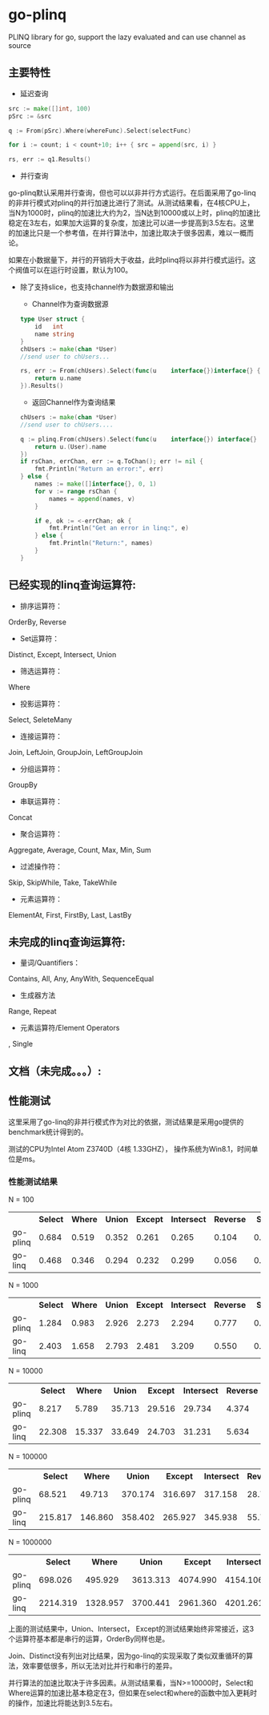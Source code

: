 go-plinq
========

PLINQ library for go, support the lazy evaluated and can use channel as source

## 主要特性

* 延迟查询

```go
src := make([]int, 100)
pSrc := &src

q := From(pSrc).Where(whereFunc).Select(selectFunc)

for i := count; i < count+10; i++ { src = append(src, i) }

rs, err := q1.Results()
```

* 并行查询

go-plinq默认采用并行查询，但也可以以非并行方式运行。在后面采用了go-linq的非并行模式对plinq的并行加速比进行了测试。从测试结果看，在4核CPU上，当N为1000时，plinq的加速比大约为2，当N达到10000或以上时，plinq的加速比稳定在3左右，如果加大运算的复杂度，加速比可以进一步提高到3.5左右。这里的加速比只是一个参考值，在并行算法中，加速比取决于很多因素，难以一概而论。

如果在小数据量下，并行的开销将大于收益，此时plinq将以非并行模式运行。这个阀值可以在运行时设置，默认为100。

* 除了支持slice，也支持channel作为数据源和输出

    * Channel作为查询数据源

    ```go
    type User struct {
	    id   int
	    name string
    }
    chUsers := make(chan *User)
    //send user to chUsers...

    rs, err := From(chUsers).Select(func(u    interface{})interface{} {
	    return u.name
    }).Results()
    ```

    * 返回Channel作为查询结果

    ```go
    chUsers := make(chan *User)
    //send user to chUsers....

    q := plinq.From(chUsers).Select(func(u    interface{}) interface{} {
	    return u.(User).name
    })
    if rsChan, errChan, err := q.ToChan(); err != nil {
	    fmt.Println("Return an error:", err)
    } else {
	    names := make([]interface{}, 0, 1)
	    for v := range rsChan {
	  	    names = append(names, v)
	    }

	    if e, ok := <-errChan; ok {
		    fmt.Println("Get an error in linq:", e)
	    } else {
		    fmt.Println("Return:", names)
	    }
    }
    ```

## 已经实现的linq查询运算符:
* 排序运算符：

OrderBy, Reverse

* Set运算符：

Distinct, Except, Intersect, Union

* 筛选运算符：

Where

* 投影运算符：

Select, SeleteMany

* 连接运算符：

Join, LeftJoin, GroupJoin, LeftGroupJoin

* 分组运算符：

GroupBy

* 串联运算符：

Concat

* 聚合运算符：

Aggregate, Average, Count, Max, Min, Sum

* 过滤操作符：

Skip, SkipWhile, Take, TakeWhile

* 元素运算符：

ElementAt, First, FirstBy, Last, LastBy

## 未完成的linq查询运算符:

* 量词/Quantifiers：

Contains, All, Any, AnyWith, SequenceEqual

* 生成器方法

Range, Repeat

* 元素运算符/Element Operators

, Single 

## 文档（未完成。。。）:

## 性能测试

这里采用了go-linq的非并行模式作为对比的依据，测试结果是采用go提供的benchmark统计得到的。

测试的CPU为Intel Atom Z3740D（4核 1.33GHZ）， 操作系统为Win8.1，时间单位是ms。

### 性能测试结果

N = 100
<table>
  <tr>
    <th></th><th>Select</th><th>Where</th><th>Union</th><th>Except</th><th>Intersect</th><th>Reverse</th><th>Sum</th><th>SkipWhile</th><th>FirstBy</th>
  </tr>

  <tr>
    <td>go-plinq</td><td>0.684</td><td>0.519</td><td>0.352</td><td>0.261</td><td>0.265</td><td>0.104</td><td>0.028</td><td>0.244</td><td>0.203</td>
  </tr>
  <tr>
    <td>go-linq</td><td>0.468</td><td>0.346</td><td>0.294</td><td>0.232</td><td>0.299</td><td>0.056</td><td>0.024</td><td>0.177</td><td>0.172</td>
  </tr>
</table>

N = 1000
<table>
  <tr>
    <th></th><th>Select</th><th>Where</th><th>Union</th><th>Except</th><th>Intersect</th><th>Reverse</th><th>Sum</th><th>SkipWhile</th><th>FirstBy</th>
  </tr>

  <tr>
    <td>go-plinq</td><td>1.284</td><td>0.983</td><td>2.926</td><td>2.273</td><td>2.294</td><td>0.777</td><td>0.184</td><td>1.095</td><td>1.087</td>
  </tr>
  <tr>
    <td>go-linq</td><td>2.403</td><td>1.658</td><td>2.793</td><td>2.481</td><td>3.209</td><td>0.550</td><td>0.229</td><td>1.739</td><td>1.689</td>
  </tr>
</table>

N = 10000
<table>
  <tr>
    <th></th><th>Select</th><th>Where</th><th>Union</th><th>Except</th><th>Intersect</th><th>Reverse</th><th>Sum</th><th>SkipWhile</th><th>FirstBy</th>
  </tr>

  <tr>
    <td>go-plinq</td><td>8.217</td><td>5.789</td><td>35.713</td><td>29.516</td><td>29.734</td><td>4.374</td><td>0.525</td><td>8.593</td><td>8.387</td>
  </tr>
  <tr>
    <td>go-linq</td><td>22.308</td><td>15.337</td><td>33.649</td><td>24.703</td><td>31.231</td><td>5.634</td><td>2.300</td><td>17.066</td><td>17.020</td>
  </tr>
</table>

N = 100000
<table>
  <tr>
    <th></th><th>Select</th><th>Where</th><th>Union</th><th>Except</th><th>Intersect</th><th>Reverse</th><th>Sum</th><th>SkipWhile</th><th>FirstBy</th>
  </tr>

  <tr>
    <td>go-plinq</td><td>68.521</td><td>49.713</td><td>370.174</td><td>316.697</td><td>317.158</td><td>28.722</td><td>3.733</td><td>82.625</td><td>81.059</td>
  </tr>
  <tr>
    <td>go-linq</td><td>215.817</td><td>146.860</td><td>358.402</td><td>265.927</td><td>345.938</td><td>55.790</td><td>22.629</td><td>169.285</td><td>168.506</td>
  </tr>
</table>

N = 1000000
<table>
  <tr>
    <th></th><th>Select</th><th>Where</th><th>Union</th><th>Except</th><th>Intersect</th><th>Reverse</th><th>Sum</th><th>SkipWhile</th><th>FirstBy</th>
  </tr>

  <tr>
    <td>go-plinq</td><td>698.026</td><td>495.929</td><td>3613.313</td><td>4074.990</td><td>4154.106</td><td>256.377</td><td>35.813</td><td>718.557</td><td>708.542</td>
  </tr>
  <tr>
    <td>go-linq</td><td>2214.319</td><td>1328.957</td><td>3700.441</td><td>2961.360</td><td>4201.261</td><td>506.144</td><td>210.309</td><td>1560.294</td><td>1558.292</td>
  </tr>
</table>

上面的测试结果中，Union、Intersect， Except的测试结果始终非常接近，这3个运算符基本都是串行的运算，OrderBy同样也是。

Join、Distinct没有列出对比结果，因为go-linq的实现采取了类似双重循环的算法，效率要低很多，所以无法对比并行和串行的差异。

并行算法的加速比取决于许多因素。从测试结果看，当N>=10000时，Select和Where运算的加速比基本稳定在3，但如果在select和where的函数中加入更耗时的操作，加速比将能达到3.5左右。

